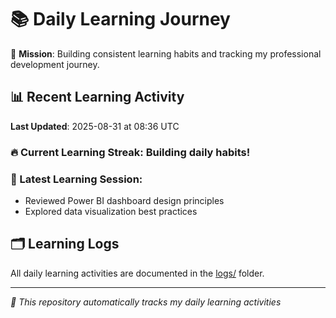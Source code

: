 # 📚 Daily Learning Journey

🎯 **Mission**: Building consistent learning habits and tracking my professional development journey.

## 📊 Recent Learning Activity

**Last Updated**: 2025-08-31 at 08:36 UTC

### 🔥 Current Learning Streak: Building daily habits!

### 📝 Latest Learning Session:
- Reviewed Power BI dashboard design principles
- Explored data visualization best practices

## 🗂️ Learning Logs

All daily learning activities are documented in the [logs/](./logs/) folder.

---
*🤖 This repository automatically tracks my daily learning activities*
